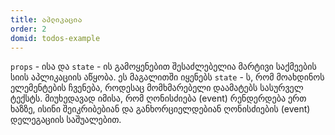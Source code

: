 ```yaml
---
title: აპლიკაცია
order: 2
domid: todos-example
---
```


`props` - ისა და `state` - ის გამოყენებით შესაძლებელია მარტივი საქმეების სიის აპლიკაციის აწყობა. ეს მაგალითში იყენებს `state` - ს, რომ მოახდინოს ელემენტების ჩვენება, როდესაც მომხმარებელი დაამატებს სასურველ ტექსტს. მიუხედავად იმისა, რომ ღონისძიება (event) რენდერდება ერთ ხაზზე, ისინი შეიკრიბებიან და  განხორციელდებიან ღონისძიების (event) დელეგაციის საშუალებით.